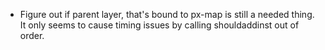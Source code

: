 * Figure out if parent layer, that's bound to px-map is still a needed thing.  It only seems to cause timing issues by
calling shouldaddinst out of order.

